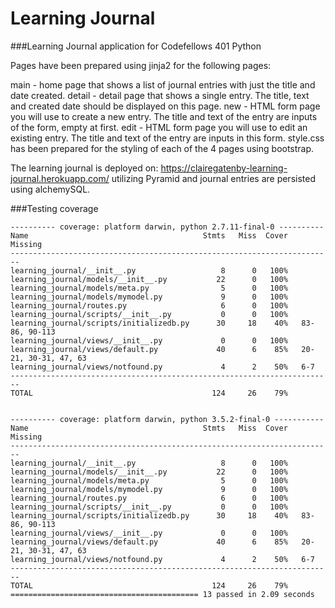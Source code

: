 # Learning Journal

###Learning Journal application for Codefellows 401 Python

Pages have been prepared using jinja2 for the following pages:

main - home page that shows a list of journal entries with just the title and date created.
detail - detail page that shows a single entry. The title, text and created date should be displayed on this page.
new - HTML form page you will use to create a new entry. The title and text of the entry are inputs of the form, empty at first.
edit - HTML form page you will use to edit an existing entry. The title and text of the entry are inputs in this form.
style.css has been prepared for the styling of each of the 4 pages using bootstrap.

The learning journal is deployed on: https://clairegatenby-learning-journal.herokuapp.com/ utilizing Pyramid and journal entries are persisted using alchemySQL.

###Testing coverage
```
---------- coverage: platform darwin, python 2.7.11-final-0 ----------
Name                                       Stmts   Miss  Cover   Missing
------------------------------------------------------------------------
learning_journal/__init__.py                   8      0   100%
learning_journal/models/__init__.py           22      0   100%
learning_journal/models/meta.py                5      0   100%
learning_journal/models/mymodel.py             9      0   100%
learning_journal/routes.py                     6      0   100%
learning_journal/scripts/__init__.py           0      0   100%
learning_journal/scripts/initializedb.py      30     18    40%   83-86, 90-113
learning_journal/views/__init__.py             0      0   100%
learning_journal/views/default.py             40      6    85%   20-21, 30-31, 47, 63
learning_journal/views/notfound.py             4      2    50%   6-7
------------------------------------------------------------------------
TOTAL                                        124     26    79%


---------- coverage: platform darwin, python 3.5.2-final-0 -----------
Name                                       Stmts   Miss  Cover   Missing
------------------------------------------------------------------------
learning_journal/__init__.py                   8      0   100%
learning_journal/models/__init__.py           22      0   100%
learning_journal/models/meta.py                5      0   100%
learning_journal/models/mymodel.py             9      0   100%
learning_journal/routes.py                     6      0   100%
learning_journal/scripts/__init__.py           0      0   100%
learning_journal/scripts/initializedb.py      30     18    40%   83-86, 90-113
learning_journal/views/__init__.py             0      0   100%
learning_journal/views/default.py             40      6    85%   20-21, 30-31, 47, 63
learning_journal/views/notfound.py             4      2    50%   6-7
------------------------------------------------------------------------
TOTAL                                        124     26    79%
========================================== 13 passed in 2.09 seconds
```

